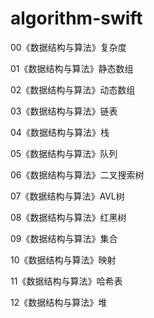 # algorithm-swift

00《数据结构与算法》复杂度

01《数据结构与算法》静态数组

02《数据结构与算法》动态数组

03《数据结构与算法》链表

04《数据结构与算法》栈

05《数据结构与算法》队列

06《数据结构与算法》二叉搜索树

07《数据结构与算法》AVL树

08《数据结构与算法》红黑树

09《数据结构与算法》集合

10《数据结构与算法》映射

11《数据结构与算法》哈希表

12《数据结构与算法》堆

